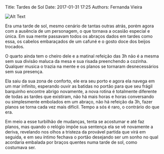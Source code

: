 Title: Tardes de Sol
Date: 2017-01-31 17:25
Authors: Fernanda Vieira

![Alt Text]({attach}images/menina.jpg)

Era uma tarde de sol, mesmo cenário de tantas outras atrás, porém agora com a ausência de um personagem, o que tornava a ocasião especial e única. Em sua mente passavam todos os abraços dados em tardes como essa, os cabelos embaraçados de um cafuné e o gosto doce dos beijos trocados.

O quarto ainda tem o cheiro dele e a matinal refeição das 3h não é a mesma sem sua divisão maluca da mesa e sua risada preenchendo a cozinha. Qualquer musica o trazia na mente e os planos se tornaram desnecessários sem sua presença.

Ela saiu da sua zona de conforto, ele era seu porto e agora ela navega em um mar infinito, esperando ouvir as batidas no portão para que seu frágil barquinho encontre abrigo novamente, a nova rotina é totalmente diferente de todas as tardes que existiram, não há mais horas e horas conversando ou simplesmente embolados em um abraço, não há refeição da 3h, fazer planos se torna cada vez mais difícil. Tempo a sós é raro, o contrário do que era.

Em meio a esse turbilhão de mudanças, tenta se acostumar e até faz planos, mas quando o relógio impõe sua sentença ela se vê novamente a deriva, revelando nos olhos a tristeza da provável partida que virá em seguida, e em seu íntimo fechava o portão desejando ser um sonho no qual acordaria embalada por braços quentes numa tarde de sol, como costumava ser.
